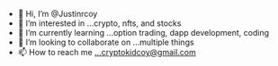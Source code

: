 - 👋 Hi, I’m @Justinrcoy
- 👀 I’m interested in ...crypto, nfts, and stocks
- 🌱 I’m currently learning ...option trading, dapp development, coding
- 💞️ I’m looking to collaborate on ...multiple things
- 📫 How to reach me ...cryptokidcoy@gmail.com

<!---
Justinrcoy/Justinrcoy is a ✨ special ✨ repository because its `README.md` (this file) appears on your GitHub profile.
You can click the Preview link to take a look at your changes.
--->
